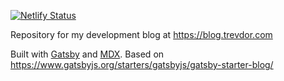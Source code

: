 [![Netlify Status](https://api.netlify.com/api/v1/badges/13ad6d19-fd82-4b91-8367-e98e7fc40925/deploy-status)](https://app.netlify.com/sites/sad-feynman-40eaba/deploys)

Repository for my development blog at https://blog.trevdor.com

Built with [Gatsby](https://www.gatsbyjs.org/) and [MDX](https://github.com/mdx-js/mdx).
Based on https://www.gatsbyjs.org/starters/gatsbyjs/gatsby-starter-blog/
